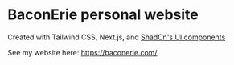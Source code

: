 # BaconErie personal website

Created with Tailwind CSS, Next.js, and [ShadCn's UI components](https://ui.shadcn.com/)

See my website here: https://baconerie.com/
